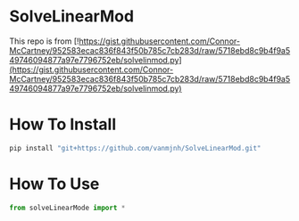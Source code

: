 # SolveLinearMod

This repo is from
[!https://gist.githubusercontent.com/Connor-McCartney/952583ecac836f843f50b785c7cb283d/raw/5718ebd8c9b4f9a549746094877a97e7796752eb/solvelinmod.py](https://gist.githubusercontent.com/Connor-McCartney/952583ecac836f843f50b785c7cb283d/raw/5718ebd8c9b4f9a549746094877a97e7796752eb/solvelinmod.py)

# How To Install

```bash
pip install "git+https://github.com/vanmjnh/SolveLinearMod.git"
```

# How To Use

```py
from solveLinearMode import *
```
